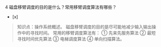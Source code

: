 4
磁盘移臂调度的目的是什么？常用移臂调度算法有哪些？
- [x]  

> 知识点：操作系统概述。
> 磁盘移臂调度的目的是尽可能地减少输入输出操作中的寻找时间。 常用的移臂调度算法有： ① 先来先服务算法 ② 最短寻找时间优先算法 ③ 电梯调度算法 ④
> 单向扫描算法。
